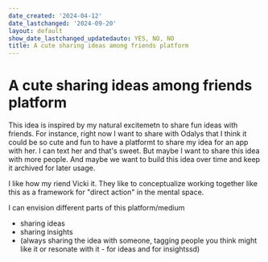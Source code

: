 ```yaml
---
date_created: '2024-04-12'
date_lastchanged: '2024-09-20'
layout: default
show_date_lastchanged_updatedauto: YES, NO, NO
title: A cute sharing ideas among friends platform
---
```

# A cute sharing ideas among friends platform

This idea is inspired by my natural excitemetn to share fun ideas with friends. For instance, right now I want to share with Odalys that I think it could be so cute and fun to have a platformt to share my idea for an app with her. I can text her and that's sweet. But maybe I want to share this idea with more people. And maybe we want to build this idea over time and keep it archived for later usage. 

I like how my riend Vicki it. They like to conceptualize working together like this as a framework for "direct action" in the mental space. 

I can envision different parts of this platform/medium

- sharing ideas
- sharing insights 
- (always sharing the idea with someone, tagging people you think might like it or resonate with it - for ideas and for insightssd)

